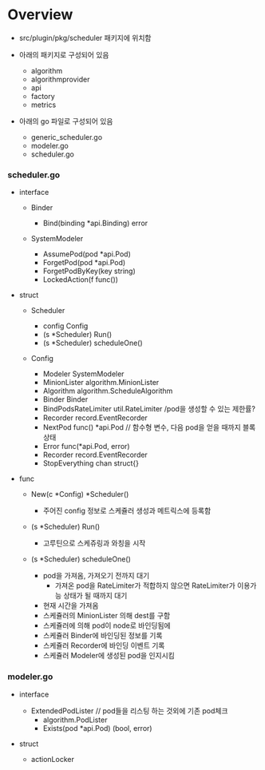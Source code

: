 Overview
========

- src/plugin/pkg/scheduler 패키지에 위치함 

- 아래의 패키지로 구성되어 있음
  - algorithm 
  - algorithmprovider
  - api
  - factory
  - metrics 

- 아래의 go 파일로 구성되어 있음
  - generic_scheduler.go
  - modeler.go
  - scheduler.go
  

### scheduler.go 

- interface
  - Binder
    - Bind(binding *api.Binding) error
    
  - SystemModeler
    - AssumePod(pod *api.Pod)
    - ForgetPod(pod *api.Pod)
    - ForgetPodByKey(key string)
    - LockedAction(f func())
  
- struct
  - Scheduler
    - config    Config
    - (s *Scheduler) Run()
    - (s *Scheduler) scheduleOne()
      
  - Config
    - Modeler      SystemModeler
    - MinionLister algorithm.MinionLister
    - Algorithm    algorithm.ScheduleAlgorithm
    - Binder       Binder
    - BindPodsRateLimiter util.RateLimiter  /pod을 생성할 수 있는 제한률?
    - Recorder record.EventRecorder
    - NextPod func() *api.Pod           // 함수형 변수, 다음 pod을 얻을 때까지 블록 상태 
    - Error func(*api.Pod, error)
    - Recorder record.EventRecorder
    - StopEverything chan struct{}
      
- func 
  - New(c *Config) *Scheduler()
  	- 주어진 config 정보로 스케쥴러 생성과 메트릭스에 등록함
  	
  - (s *Scheduler) Run()
  	- 고루틴으로 스케쥬링과 와칭을 시작
  	
  - (s *Scheduler) scheduleOne()
  	- pod을 가져옴, 가져오기 전까지 대기 
  		- 가져온 pod을 RateLimiter가 적합하지 않으면 RateLimiter가 이용가능 상태가 될 때까지 대기 
  	- 현재 시간을 가져옴
  	- 스케쥴러의 MinionLister 의해 dest를 구함
  	- 스케쥴러에 의해 pod이 node로 바인딩됨에
  	- 스케쥴러 Binder에 바인딩된 정보를 기록
  	- 스케쥴러 Recorder에 바인딩 이벤트 기록 
  	- 스케쥴러 Modeler에 생성된 pod을 인지시킴

### modeler.go

- interface
  - ExtendedPodLister  // pod들을 리스팅 하는 것외에 기존 pod체크
    - algorithm.PodLister
    - Exists(pod *api.Pod) (bool, error)

- struct 
  - actionLocker
